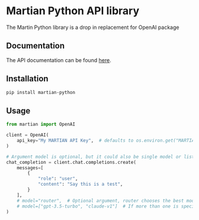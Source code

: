 # Martian Python API library

The Martin Python library is a drop in replacement for OpenAI package

## Documentation

The API documentation can be found [here](https://docs.withmartian.com/martian-api/).

## Installation

```sh
pip install martian-python
```

## Usage

```python
from martian import OpenAI

client = OpenAI(
    api_key="My MARTIAN API Key",  # defaults to os.environ.get("MARTIAN_API_KEY")
)

# Argument model is optional, but it could also be single model or list of models
chat_completion = client.chat.completions.create(
    messages=[
        {
            "role": "user",
            "content": "Say this is a test",
        }
    ],
    # model="router",  # Optional argument, router chooses the best model for you
    # model=["gpt-3.5-turbo", "claude-v1"]  # If more than one is specified, the router chooses the best among them
)
```
